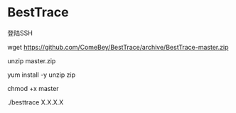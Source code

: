 # BestTrace
登陆SSH

wget https://github.com/ComeBey/BestTrace/archive/BestTrace-master.zip

unzip master.zip

yum install -y unzip zip

chmod +x master

./besttrace X.X.X.X
